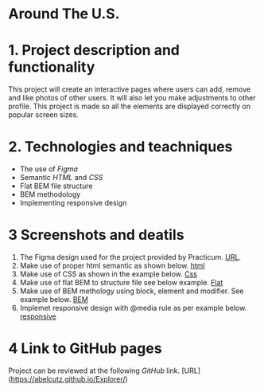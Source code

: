 # Around The U.S.

# 1. Project description and functionality

This project will create an interactive pages where users can add, remove and like photos of other users. It will also let you make adjustments to other profile. This project is made so all the elements are displayed correctly on popular screen sizes.

# 2. Technologies and teachniques

- The use of _Figma_
- Semantic _HTML_ and _CSS_
- Flat BEM file structure
- BEM methodology
- Implementing responsive design

# 3 Screenshots and deatils

1. The Figma design used for the project provided by Practicum.
   [URL](https://www.figma.com/file/ii4xxsJ0ghevUOcssTlHZv/Sprint-3%3A-Around-the-US?node-id=6432-147&t=qevQjrXw20Hl0hbS-0).
2. Make use of proper html semantic as shown below.
   [html](/images/semantic.png)
3. Make use of CSS as shown in the example below.
   [Css](/images/csscode.png)
4. Make use of flat BEM to structure file see below example.
   [Flat](/images/flatBem.png)
5. Make use of BEM methology using block, element and modifier. See example below.
   [BEM](/images/BEM.png)
6. Implemet responsive design with @media rule as per example below.
   [responsive](/images/responsive.png)

# 4 Link to GitHub pages

Project can be reviewed at the following _GitHub_ link.
[URL] (https://abelcutz.github.io/Explorer/)
